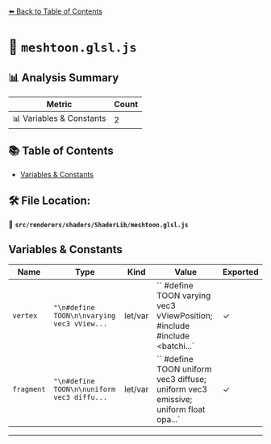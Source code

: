 [⬅️ Back to Table of Contents](../../../../index.md)

# 📄 `meshtoon.glsl.js`

## 📊 Analysis Summary

| Metric | Count |
|--------|-------|
| 📊 Variables & Constants | 2 |

## 📚 Table of Contents

- [Variables & Constants](#variables-constants)

## 🛠️ File Location:
📂 **`src/renderers/shaders/ShaderLib/meshtoon.glsl.js`**

## Variables & Constants

| Name | Type | Kind | Value | Exported |
|------|------|------|-------|----------|
| `vertex` | `"\n#define TOON\n\nvarying vec3 vView...` | let/var | `` #define TOON varying vec3 vViewPosition; #include <common> #include <batchi...` | ✓ |
| `fragment` | `"\n#define TOON\n\nuniform vec3 diffu...` | let/var | `` #define TOON uniform vec3 diffuse; uniform vec3 emissive; uniform float opa...` | ✓ |


---